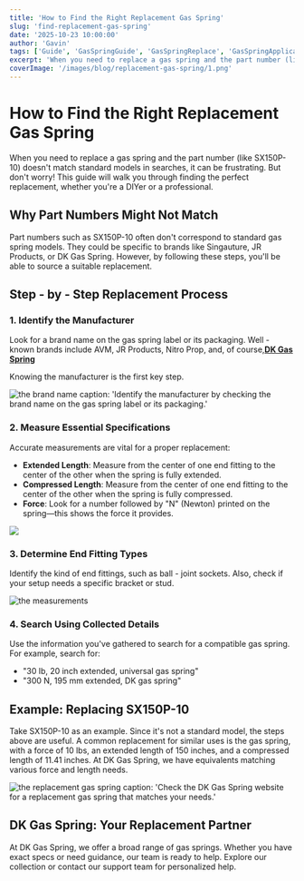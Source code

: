 ```yaml
---
title: 'How to Find the Right Replacement Gas Spring'
slug: 'find-replacement-gas-spring'
date: '2025-10-23 10:00:00'
author: 'Gavin'
tags: ['Guide', 'GasSpringGuide', 'GasSpringReplace', 'GasSpringApplications']
excerpt: 'When you need to replace a gas spring and the part number (like SX150P-10) doesnt match standard models in searches, it can be frustrating. But dont worry! This guide will walk you through finding the perfect replacement, whether you are a DIYer or a professional.'
coverImage: '/images/blog/replacement-gas-spring/1.png'
---
```


# How to Find the Right Replacement Gas Spring

When you need to replace a gas spring and the part number (like SX150P-10) doesn't match standard models in searches, it can be frustrating. But don't worry! This guide will walk you through finding the perfect replacement, whether you're a DIYer or a professional.

## Why Part Numbers Might Not Match

Part numbers such as SX150P-10 often don't correspond to standard gas spring models. They could be specific to brands like Singauture, JR Products, or DK Gas Spring. However, by following these steps, you'll be able to source a suitable replacement.

## Step - by - Step Replacement Process

### 1. Identify the Manufacturer

Look for a brand name on the gas spring label or its packaging. Well - known brands include AVM, JR Products, Nitro Prop, and, of course,[**DK Gas Spring**](https://www.dkgasspring.com/en/products/category/gas-spring)

Knowing the manufacturer is the first key step.

![the brand name](/images/blog/replacement-gas-spring/1.png)
caption: 'Identify the manufacturer by checking the brand name on the gas spring label or its packaging.'


### 2. Measure Essential Specifications

Accurate measurements are vital for a proper replacement:

- **Extended Length**: Measure from the center of one end fitting to the center of the other when the spring is fully extended.
- **Compressed Length**: Measure from the center of one end fitting to the center of the other when the spring is fully compressed.
- **Force**: Look for a number followed by "N" (Newton) printed on the spring—this shows the force it provides.



![](/images/products_page/gas_spring_replacement.png)


### 3. Determine End Fitting Types

Identify the kind of end fittings, such as ball - joint sockets. Also, check if your setup needs a specific bracket or stud.

![the measurements](/images/blog/replacement-gas-spring/2.png)

### 4. Search Using Collected Details

Use the information you've gathered to search for a compatible gas spring. For example, search for:

- "30 lb, 20 inch extended, universal gas spring"
- "300 N, 195 mm extended, DK gas spring"

## Example: Replacing SX150P-10

Take SX150P-10 as an example. Since it's not a standard model, the steps above are useful. A common replacement for similar uses is the gas spring, with a force of 10 lbs, an extended length of 150 inches, and a compressed length of 11.41 inches. At DK Gas Spring, we have equivalents matching various force and length needs.

![the replacement gas spring](/images/blog/replacement-gas-spring/3.png)
caption: 'Check the DK Gas Spring website for a replacement gas spring that matches your needs.'


## DK Gas Spring: Your Replacement Partner

At DK Gas Spring, we offer a broad range of gas springs. Whether you have exact specs or need guidance, our team is ready to help. Explore our collection or contact our support team for personalized help.
